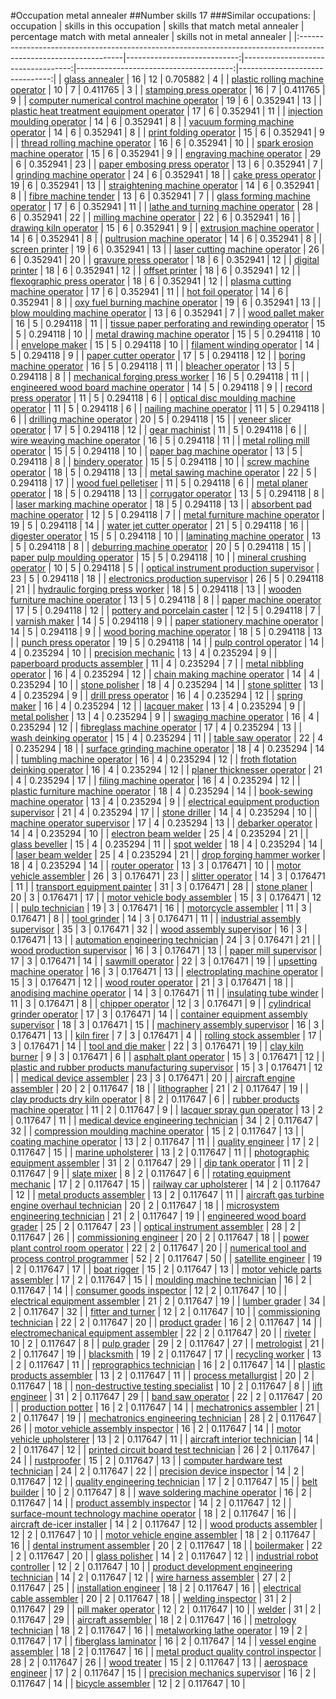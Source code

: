 #Occupation metal annealer
##Number skills 17
###Similar occupations:
| occupation                                                                                                      |   skills in this occupation |   skills that match metal annealer |   percentage match with metal annealer |   skills not in metal annealer |
|:----------------------------------------------------------------------------------------------------------------|----------------------------:|-----------------------------------:|---------------------------------------:|-------------------------------:|
| [glass annealer](glass_annealer.md)                                                                             |                          16 |                                 12 |                               0.705882 |                              4 |
| [plastic rolling machine operator](plastic_rolling_machine_operator.md)                                         |                          10 |                                  7 |                               0.411765 |                              3 |
| [stamping press operator](stamping_press_operator.md)                                                           |                          16 |                                  7 |                               0.411765 |                              9 |
| [computer numerical control machine operator](computer_numerical_control_machine_operator.md)                   |                          19 |                                  6 |                               0.352941 |                             13 |
| [plastic heat treatment equipment operator](plastic_heat_treatment_equipment_operator.md)                       |                          17 |                                  6 |                               0.352941 |                             11 |
| [injection moulding operator](injection_moulding_operator.md)                                                   |                          14 |                                  6 |                               0.352941 |                              8 |
| [vacuum forming machine operator](vacuum_forming_machine_operator.md)                                           |                          14 |                                  6 |                               0.352941 |                              8 |
| [print folding operator](print_folding_operator.md)                                                             |                          15 |                                  6 |                               0.352941 |                              9 |
| [thread rolling machine operator](thread_rolling_machine_operator.md)                                           |                          16 |                                  6 |                               0.352941 |                             10 |
| [spark erosion machine operator](spark_erosion_machine_operator.md)                                             |                          15 |                                  6 |                               0.352941 |                              9 |
| [engraving machine operator](engraving_machine_operator.md)                                                     |                          29 |                                  6 |                               0.352941 |                             23 |
| [paper embosing press operator](paper_embosing_press_operator.md)                                               |                          13 |                                  6 |                               0.352941 |                              7 |
| [grinding machine operator](grinding_machine_operator.md)                                                       |                          24 |                                  6 |                               0.352941 |                             18 |
| [cake press operator](cake_press_operator.md)                                                                   |                          19 |                                  6 |                               0.352941 |                             13 |
| [straightening machine operator](straightening_machine_operator.md)                                             |                          14 |                                  6 |                               0.352941 |                              8 |
| [fibre machine tender](fibre_machine_tender.md)                                                                 |                          13 |                                  6 |                               0.352941 |                              7 |
| [glass forming machine operator](glass_forming_machine_operator.md)                                             |                          17 |                                  6 |                               0.352941 |                             11 |
| [lathe and turning machine operator](lathe_and_turning_machine_operator.md)                                     |                          28 |                                  6 |                               0.352941 |                             22 |
| [milling machine operator](milling_machine_operator.md)                                                         |                          22 |                                  6 |                               0.352941 |                             16 |
| [drawing kiln operator](drawing_kiln_operator.md)                                                               |                          15 |                                  6 |                               0.352941 |                              9 |
| [extrusion machine operator](extrusion_machine_operator.md)                                                     |                          14 |                                  6 |                               0.352941 |                              8 |
| [pultrusion machine operator](pultrusion_machine_operator.md)                                                   |                          14 |                                  6 |                               0.352941 |                              8 |
| [screen printer](screen_printer.md)                                                                             |                          19 |                                  6 |                               0.352941 |                             13 |
| [laser cutting machine operator](laser_cutting_machine_operator.md)                                             |                          26 |                                  6 |                               0.352941 |                             20 |
| [gravure press operator](gravure_press_operator.md)                                                             |                          18 |                                  6 |                               0.352941 |                             12 |
| [digital printer](digital_printer.md)                                                                           |                          18 |                                  6 |                               0.352941 |                             12 |
| [offset printer](offset_printer.md)                                                                             |                          18 |                                  6 |                               0.352941 |                             12 |
| [flexographic press operator](flexographic_press_operator.md)                                                   |                          18 |                                  6 |                               0.352941 |                             12 |
| [plasma cutting machine operator](plasma_cutting_machine_operator.md)                                           |                          17 |                                  6 |                               0.352941 |                             11 |
| [hot foil operator](hot_foil_operator.md)                                                                       |                          14 |                                  6 |                               0.352941 |                              8 |
| [oxy fuel burning machine operator](oxy_fuel_burning_machine_operator.md)                                       |                          19 |                                  6 |                               0.352941 |                             13 |
| [blow moulding machine operator](blow_moulding_machine_operator.md)                                             |                          13 |                                  6 |                               0.352941 |                              7 |
| [wood pallet maker](wood_pallet_maker.md)                                                                       |                          16 |                                  5 |                               0.294118 |                             11 |
| [tissue paper perforating and rewinding operator](tissue_paper_perforating_and_rewinding_operator.md)           |                          15 |                                  5 |                               0.294118 |                             10 |
| [metal drawing machine operator](metal_drawing_machine_operator.md)                                             |                          15 |                                  5 |                               0.294118 |                             10 |
| [envelope maker](envelope_maker.md)                                                                             |                          15 |                                  5 |                               0.294118 |                             10 |
| [filament winding operator](filament_winding_operator.md)                                                       |                          14 |                                  5 |                               0.294118 |                              9 |
| [paper cutter operator](paper_cutter_operator.md)                                                               |                          17 |                                  5 |                               0.294118 |                             12 |
| [boring machine operator](boring_machine_operator.md)                                                           |                          16 |                                  5 |                               0.294118 |                             11 |
| [bleacher operator](bleacher_operator.md)                                                                       |                          13 |                                  5 |                               0.294118 |                              8 |
| [mechanical forging press worker](mechanical_forging_press_worker.md)                                           |                          16 |                                  5 |                               0.294118 |                             11 |
| [engineered wood board machine operator](engineered_wood_board_machine_operator.md)                             |                          14 |                                  5 |                               0.294118 |                              9 |
| [record press operator](record_press_operator.md)                                                               |                          11 |                                  5 |                               0.294118 |                              6 |
| [optical disc moulding machine operator](optical_disc_moulding_machine_operator.md)                             |                          11 |                                  5 |                               0.294118 |                              6 |
| [nailing machine operator](nailing_machine_operator.md)                                                         |                          11 |                                  5 |                               0.294118 |                              6 |
| [drilling machine operator](drilling_machine_operator.md)                                                       |                          20 |                                  5 |                               0.294118 |                             15 |
| [veneer slicer operator](veneer_slicer_operator.md)                                                             |                          17 |                                  5 |                               0.294118 |                             12 |
| [gear machinist](gear_machinist.md)                                                                             |                          11 |                                  5 |                               0.294118 |                              6 |
| [wire weaving machine operator](wire_weaving_machine_operator.md)                                               |                          16 |                                  5 |                               0.294118 |                             11 |
| [metal rolling mill operator](metal_rolling_mill_operator.md)                                                   |                          15 |                                  5 |                               0.294118 |                             10 |
| [paper bag machine operator](paper_bag_machine_operator.md)                                                     |                          13 |                                  5 |                               0.294118 |                              8 |
| [bindery operator](bindery_operator.md)                                                                         |                          15 |                                  5 |                               0.294118 |                             10 |
| [screw machine operator](screw_machine_operator.md)                                                             |                          18 |                                  5 |                               0.294118 |                             13 |
| [metal sawing machine operator](metal_sawing_machine_operator.md)                                               |                          22 |                                  5 |                               0.294118 |                             17 |
| [wood fuel pelletiser](wood_fuel_pelletiser.md)                                                                 |                          11 |                                  5 |                               0.294118 |                              6 |
| [metal planer operator](metal_planer_operator.md)                                                               |                          18 |                                  5 |                               0.294118 |                             13 |
| [corrugator operator](corrugator_operator.md)                                                                   |                          13 |                                  5 |                               0.294118 |                              8 |
| [laser marking machine operator](laser_marking_machine_operator.md)                                             |                          18 |                                  5 |                               0.294118 |                             13 |
| [absorbent pad machine operator](absorbent_pad_machine_operator.md)                                             |                          12 |                                  5 |                               0.294118 |                              7 |
| [metal furniture machine operator](metal_furniture_machine_operator.md)                                         |                          19 |                                  5 |                               0.294118 |                             14 |
| [water jet cutter operator](water_jet_cutter_operator.md)                                                       |                          21 |                                  5 |                               0.294118 |                             16 |
| [digester operator](digester_operator.md)                                                                       |                          15 |                                  5 |                               0.294118 |                             10 |
| [laminating machine operator](laminating_machine_operator.md)                                                   |                          13 |                                  5 |                               0.294118 |                              8 |
| [deburring machine operator](deburring_machine_operator.md)                                                     |                          20 |                                  5 |                               0.294118 |                             15 |
| [paper pulp moulding operator](paper_pulp_moulding_operator.md)                                                 |                          15 |                                  5 |                               0.294118 |                             10 |
| [mineral crushing operator](mineral_crushing_operator.md)                                                       |                          10 |                                  5 |                               0.294118 |                              5 |
| [optical instrument production supervisor](optical_instrument_production_supervisor.md)                         |                          23 |                                  5 |                               0.294118 |                             18 |
| [electronics production supervisor](electronics_production_supervisor.md)                                       |                          26 |                                  5 |                               0.294118 |                             21 |
| [hydraulic forging press worker](hydraulic_forging_press_worker.md)                                             |                          18 |                                  5 |                               0.294118 |                             13 |
| [wooden furniture machine operator](wooden_furniture_machine_operator.md)                                       |                          13 |                                  5 |                               0.294118 |                              8 |
| [paper machine operator](paper_machine_operator.md)                                                             |                          17 |                                  5 |                               0.294118 |                             12 |
| [pottery and porcelain caster](pottery_and_porcelain_caster.md)                                                 |                          12 |                                  5 |                               0.294118 |                              7 |
| [varnish maker](varnish_maker.md)                                                                               |                          14 |                                  5 |                               0.294118 |                              9 |
| [paper stationery machine operator](paper_stationery_machine_operator.md)                                       |                          14 |                                  5 |                               0.294118 |                              9 |
| [wood boring machine operator](wood_boring_machine_operator.md)                                                 |                          18 |                                  5 |                               0.294118 |                             13 |
| [punch press operator](punch_press_operator.md)                                                                 |                          19 |                                  5 |                               0.294118 |                             14 |
| [pulp control operator](pulp_control_operator.md)                                                               |                          14 |                                  4 |                               0.235294 |                             10 |
| [precision mechanic](precision_mechanic.md)                                                                     |                          13 |                                  4 |                               0.235294 |                              9 |
| [paperboard products assembler](paperboard_products_assembler.md)                                               |                          11 |                                  4 |                               0.235294 |                              7 |
| [metal nibbling operator](metal_nibbling_operator.md)                                                           |                          16 |                                  4 |                               0.235294 |                             12 |
| [chain making machine operator](chain_making_machine_operator.md)                                               |                          14 |                                  4 |                               0.235294 |                             10 |
| [stone polisher](stone_polisher.md)                                                                             |                          18 |                                  4 |                               0.235294 |                             14 |
| [stone splitter](stone_splitter.md)                                                                             |                          13 |                                  4 |                               0.235294 |                              9 |
| [drill press operator](drill_press_operator.md)                                                                 |                          16 |                                  4 |                               0.235294 |                             12 |
| [spring maker](spring_maker.md)                                                                                 |                          16 |                                  4 |                               0.235294 |                             12 |
| [lacquer maker](lacquer_maker.md)                                                                               |                          13 |                                  4 |                               0.235294 |                              9 |
| [metal polisher](metal_polisher.md)                                                                             |                          13 |                                  4 |                               0.235294 |                              9 |
| [swaging machine operator](swaging_machine_operator.md)                                                         |                          16 |                                  4 |                               0.235294 |                             12 |
| [fibreglass machine operator](fibreglass_machine_operator.md)                                                   |                          17 |                                  4 |                               0.235294 |                             13 |
| [wash deinking operator](wash_deinking_operator.md)                                                             |                          15 |                                  4 |                               0.235294 |                             11 |
| [table saw operator](table_saw_operator.md)                                                                     |                          22 |                                  4 |                               0.235294 |                             18 |
| [surface grinding machine operator](surface_grinding_machine_operator.md)                                       |                          18 |                                  4 |                               0.235294 |                             14 |
| [tumbling machine operator](tumbling_machine_operator.md)                                                       |                          16 |                                  4 |                               0.235294 |                             12 |
| [froth flotation deinking operator](froth_flotation_deinking_operator.md)                                       |                          16 |                                  4 |                               0.235294 |                             12 |
| [planer thicknesser operator](planer_thicknesser_operator.md)                                                   |                          21 |                                  4 |                               0.235294 |                             17 |
| [filing machine operator](filing_machine_operator.md)                                                           |                          16 |                                  4 |                               0.235294 |                             12 |
| [plastic furniture machine operator](plastic_furniture_machine_operator.md)                                     |                          18 |                                  4 |                               0.235294 |                             14 |
| [book-sewing machine operator](book-sewing_machine_operator.md)                                                 |                          13 |                                  4 |                               0.235294 |                              9 |
| [electrical equipment production supervisor](electrical_equipment_production_supervisor.md)                     |                          21 |                                  4 |                               0.235294 |                             17 |
| [stone driller](stone_driller.md)                                                                               |                          14 |                                  4 |                               0.235294 |                             10 |
| [machine operator supervisor](machine_operator_supervisor.md)                                                   |                          17 |                                  4 |                               0.235294 |                             13 |
| [debarker operator](debarker_operator.md)                                                                       |                          14 |                                  4 |                               0.235294 |                             10 |
| [electron beam welder](electron_beam_welder.md)                                                                 |                          25 |                                  4 |                               0.235294 |                             21 |
| [glass beveller](glass_beveller.md)                                                                             |                          15 |                                  4 |                               0.235294 |                             11 |
| [spot welder](spot_welder.md)                                                                                   |                          18 |                                  4 |                               0.235294 |                             14 |
| [laser beam welder](laser_beam_welder.md)                                                                       |                          25 |                                  4 |                               0.235294 |                             21 |
| [drop forging hammer worker](drop_forging_hammer_worker.md)                                                     |                          18 |                                  4 |                               0.235294 |                             14 |
| [router operator](router_operator.md)                                                                           |                          13 |                                  3 |                               0.176471 |                             10 |
| [motor vehicle assembler](motor_vehicle_assembler.md)                                                           |                          26 |                                  3 |                               0.176471 |                             23 |
| [slitter operator](slitter_operator.md)                                                                         |                          14 |                                  3 |                               0.176471 |                             11 |
| [transport equipment painter](transport_equipment_painter.md)                                                   |                          31 |                                  3 |                               0.176471 |                             28 |
| [stone planer](stone_planer.md)                                                                                 |                          20 |                                  3 |                               0.176471 |                             17 |
| [motor vehicle body assembler](motor_vehicle_body_assembler.md)                                                 |                          15 |                                  3 |                               0.176471 |                             12 |
| [pulp technician](pulp_technician.md)                                                                           |                          19 |                                  3 |                               0.176471 |                             16 |
| [motorcycle assembler](motorcycle_assembler.md)                                                                 |                          11 |                                  3 |                               0.176471 |                              8 |
| [tool grinder](tool_grinder.md)                                                                                 |                          14 |                                  3 |                               0.176471 |                             11 |
| [industrial assembly supervisor](industrial_assembly_supervisor.md)                                             |                          35 |                                  3 |                               0.176471 |                             32 |
| [wood assembly supervisor](wood_assembly_supervisor.md)                                                         |                          16 |                                  3 |                               0.176471 |                             13 |
| [automation engineering technician](automation_engineering_technician.md)                                       |                          24 |                                  3 |                               0.176471 |                             21 |
| [wood production supervisor](wood_production_supervisor.md)                                                     |                          16 |                                  3 |                               0.176471 |                             13 |
| [paper mill supervisor](paper_mill_supervisor.md)                                                               |                          17 |                                  3 |                               0.176471 |                             14 |
| [sawmill operator](sawmill_operator.md)                                                                         |                          22 |                                  3 |                               0.176471 |                             19 |
| [upsetting machine operator](upsetting_machine_operator.md)                                                     |                          16 |                                  3 |                               0.176471 |                             13 |
| [electroplating machine operator](electroplating_machine_operator.md)                                           |                          15 |                                  3 |                               0.176471 |                             12 |
| [wood router operator](wood_router_operator.md)                                                                 |                          21 |                                  3 |                               0.176471 |                             18 |
| [anodising machine operator](anodising_machine_operator.md)                                                     |                          14 |                                  3 |                               0.176471 |                             11 |
| [insulating tube winder](insulating_tube_winder.md)                                                             |                          11 |                                  3 |                               0.176471 |                              8 |
| [chipper operator](chipper_operator.md)                                                                         |                          12 |                                  3 |                               0.176471 |                              9 |
| [cylindrical grinder operator](cylindrical_grinder_operator.md)                                                 |                          17 |                                  3 |                               0.176471 |                             14 |
| [container equipment assembly supervisor](container_equipment_assembly_supervisor.md)                           |                          18 |                                  3 |                               0.176471 |                             15 |
| [machinery assembly supervisor](machinery_assembly_supervisor.md)                                               |                          16 |                                  3 |                               0.176471 |                             13 |
| [kiln firer](kiln_firer.md)                                                                                     |                           7 |                                  3 |                               0.176471 |                              4 |
| [rolling stock assembler](rolling_stock_assembler.md)                                                           |                          17 |                                  3 |                               0.176471 |                             14 |
| [tool and die maker](tool_and_die_maker.md)                                                                     |                          22 |                                  3 |                               0.176471 |                             19 |
| [clay kiln burner](clay_kiln_burner.md)                                                                         |                           9 |                                  3 |                               0.176471 |                              6 |
| [asphalt plant operator](asphalt_plant_operator.md)                                                             |                          15 |                                  3 |                               0.176471 |                             12 |
| [plastic and rubber products manufacturing supervisor](plastic_and_rubber_products_manufacturing_supervisor.md) |                          15 |                                  3 |                               0.176471 |                             12 |
| [medical device assembler](medical_device_assembler.md)                                                         |                          23 |                                  3 |                               0.176471 |                             20 |
| [aircraft engine assembler](aircraft_engine_assembler.md)                                                       |                          20 |                                  2 |                               0.117647 |                             18 |
| [lithographer](lithographer.md)                                                                                 |                          21 |                                  2 |                               0.117647 |                             19 |
| [clay products dry kiln operator](clay_products_dry_kiln_operator.md)                                           |                           8 |                                  2 |                               0.117647 |                              6 |
| [rubber products machine operator](rubber_products_machine_operator.md)                                         |                          11 |                                  2 |                               0.117647 |                              9 |
| [lacquer spray gun operator](lacquer_spray_gun_operator.md)                                                     |                          13 |                                  2 |                               0.117647 |                             11 |
| [medical device engineering technician](medical_device_engineering_technician.md)                               |                          34 |                                  2 |                               0.117647 |                             32 |
| [compression moulding machine operator](compression_moulding_machine_operator.md)                               |                          15 |                                  2 |                               0.117647 |                             13 |
| [coating machine operator](coating_machine_operator.md)                                                         |                          13 |                                  2 |                               0.117647 |                             11 |
| [quality engineer](quality_engineer.md)                                                                         |                          17 |                                  2 |                               0.117647 |                             15 |
| [marine upholsterer](marine_upholsterer.md)                                                                     |                          13 |                                  2 |                               0.117647 |                             11 |
| [photographic equipment assembler](photographic_equipment_assembler.md)                                         |                          31 |                                  2 |                               0.117647 |                             29 |
| [dip tank operator](dip_tank_operator.md)                                                                       |                          11 |                                  2 |                               0.117647 |                              9 |
| [slate mixer](slate_mixer.md)                                                                                   |                           8 |                                  2 |                               0.117647 |                              6 |
| [rotating equipment mechanic](rotating_equipment_mechanic.md)                                                   |                          17 |                                  2 |                               0.117647 |                             15 |
| [railway car upholsterer](railway_car_upholsterer.md)                                                           |                          14 |                                  2 |                               0.117647 |                             12 |
| [metal products assembler](metal_products_assembler.md)                                                         |                          13 |                                  2 |                               0.117647 |                             11 |
| [aircraft gas turbine engine overhaul technician](aircraft_gas_turbine_engine_overhaul_technician.md)           |                          20 |                                  2 |                               0.117647 |                             18 |
| [microsystem engineering technician](microsystem_engineering_technician.md)                                     |                          21 |                                  2 |                               0.117647 |                             19 |
| [engineered wood board grader](engineered_wood_board_grader.md)                                                 |                          25 |                                  2 |                               0.117647 |                             23 |
| [optical instrument assembler](optical_instrument_assembler.md)                                                 |                          28 |                                  2 |                               0.117647 |                             26 |
| [commissioning engineer](commissioning_engineer.md)                                                             |                          20 |                                  2 |                               0.117647 |                             18 |
| [power plant control room operator](power_plant_control_room_operator.md)                                       |                          22 |                                  2 |                               0.117647 |                             20 |
| [numerical tool and process control programmer](numerical_tool_and_process_control_programmer.md)               |                          52 |                                  2 |                               0.117647 |                             50 |
| [satellite engineer](satellite_engineer.md)                                                                     |                          19 |                                  2 |                               0.117647 |                             17 |
| [boat rigger](boat_rigger.md)                                                                                   |                          15 |                                  2 |                               0.117647 |                             13 |
| [motor vehicle parts assembler](motor_vehicle_parts_assembler.md)                                               |                          17 |                                  2 |                               0.117647 |                             15 |
| [moulding machine technician](moulding_machine_technician.md)                                                   |                          16 |                                  2 |                               0.117647 |                             14 |
| [consumer goods inspector](consumer_goods_inspector.md)                                                         |                          12 |                                  2 |                               0.117647 |                             10 |
| [electrical equipment assembler](electrical_equipment_assembler.md)                                             |                          21 |                                  2 |                               0.117647 |                             19 |
| [lumber grader](lumber_grader.md)                                                                               |                          34 |                                  2 |                               0.117647 |                             32 |
| [fitter and turner](fitter_and_turner.md)                                                                       |                          12 |                                  2 |                               0.117647 |                             10 |
| [commissioning technician](commissioning_technician.md)                                                         |                          22 |                                  2 |                               0.117647 |                             20 |
| [product grader](product_grader.md)                                                                             |                          16 |                                  2 |                               0.117647 |                             14 |
| [electromechanical equipment assembler](electromechanical_equipment_assembler.md)                               |                          22 |                                  2 |                               0.117647 |                             20 |
| [riveter](riveter.md)                                                                                           |                          10 |                                  2 |                               0.117647 |                              8 |
| [pulp grader](pulp_grader.md)                                                                                   |                          29 |                                  2 |                               0.117647 |                             27 |
| [metrologist](metrologist.md)                                                                                   |                          21 |                                  2 |                               0.117647 |                             19 |
| [blacksmith](blacksmith.md)                                                                                     |                          19 |                                  2 |                               0.117647 |                             17 |
| [recycling worker](recycling_worker.md)                                                                         |                          13 |                                  2 |                               0.117647 |                             11 |
| [reprographics technician](reprographics_technician.md)                                                         |                          16 |                                  2 |                               0.117647 |                             14 |
| [plastic products assembler](plastic_products_assembler.md)                                                     |                          13 |                                  2 |                               0.117647 |                             11 |
| [process metallurgist](process_metallurgist.md)                                                                 |                          20 |                                  2 |                               0.117647 |                             18 |
| [non-destructive testing specialist](non-destructive_testing_specialist.md)                                     |                          10 |                                  2 |                               0.117647 |                              8 |
| [lift engineer](lift_engineer.md)                                                                               |                          31 |                                  2 |                               0.117647 |                             29 |
| [band saw operator](band_saw_operator.md)                                                                       |                          22 |                                  2 |                               0.117647 |                             20 |
| [production potter](production_potter.md)                                                                       |                          16 |                                  2 |                               0.117647 |                             14 |
| [mechatronics assembler](mechatronics_assembler.md)                                                             |                          21 |                                  2 |                               0.117647 |                             19 |
| [mechatronics engineering technician](mechatronics_engineering_technician.md)                                   |                          28 |                                  2 |                               0.117647 |                             26 |
| [motor vehicle assembly inspector](motor_vehicle_assembly_inspector.md)                                         |                          16 |                                  2 |                               0.117647 |                             14 |
| [motor vehicle upholsterer](motor_vehicle_upholsterer.md)                                                       |                          13 |                                  2 |                               0.117647 |                             11 |
| [aircraft interior technician](aircraft_interior_technician.md)                                                 |                          14 |                                  2 |                               0.117647 |                             12 |
| [printed circuit board test technician](printed_circuit_board_test_technician.md)                               |                          26 |                                  2 |                               0.117647 |                             24 |
| [rustproofer](rustproofer.md)                                                                                   |                          15 |                                  2 |                               0.117647 |                             13 |
| [computer hardware test technician](computer_hardware_test_technician.md)                                       |                          24 |                                  2 |                               0.117647 |                             22 |
| [precision device inspector](precision_device_inspector.md)                                                     |                          14 |                                  2 |                               0.117647 |                             12 |
| [quality engineering technician](quality_engineering_technician.md)                                             |                          17 |                                  2 |                               0.117647 |                             15 |
| [belt builder](belt_builder.md)                                                                                 |                          10 |                                  2 |                               0.117647 |                              8 |
| [wave soldering machine operator](wave_soldering_machine_operator.md)                                           |                          16 |                                  2 |                               0.117647 |                             14 |
| [product assembly inspector](product_assembly_inspector.md)                                                     |                          14 |                                  2 |                               0.117647 |                             12 |
| [surface-mount technology machine operator](surface-mount_technology_machine_operator.md)                       |                          18 |                                  2 |                               0.117647 |                             16 |
| [aircraft de-icer installer](aircraft_de-icer_installer.md)                                                     |                          14 |                                  2 |                               0.117647 |                             12 |
| [wood products assembler](wood_products_assembler.md)                                                           |                          12 |                                  2 |                               0.117647 |                             10 |
| [motor vehicle engine assembler](motor_vehicle_engine_assembler.md)                                             |                          18 |                                  2 |                               0.117647 |                             16 |
| [dental instrument assembler](dental_instrument_assembler.md)                                                   |                          20 |                                  2 |                               0.117647 |                             18 |
| [boilermaker](boilermaker.md)                                                                                   |                          22 |                                  2 |                               0.117647 |                             20 |
| [glass polisher](glass_polisher.md)                                                                             |                          14 |                                  2 |                               0.117647 |                             12 |
| [industrial robot controller](industrial_robot_controller.md)                                                   |                          12 |                                  2 |                               0.117647 |                             10 |
| [product development engineering technician](product_development_engineering_technician.md)                     |                          14 |                                  2 |                               0.117647 |                             12 |
| [wire harness assembler](wire_harness_assembler.md)                                                             |                          27 |                                  2 |                               0.117647 |                             25 |
| [installation engineer](installation_engineer.md)                                                               |                          18 |                                  2 |                               0.117647 |                             16 |
| [electrical cable assembler](electrical_cable_assembler.md)                                                     |                          20 |                                  2 |                               0.117647 |                             18 |
| [welding inspector](welding_inspector.md)                                                                       |                          31 |                                  2 |                               0.117647 |                             29 |
| [pill maker operator](pill_maker_operator.md)                                                                   |                          12 |                                  2 |                               0.117647 |                             10 |
| [welder](welder.md)                                                                                             |                          31 |                                  2 |                               0.117647 |                             29 |
| [aircraft assembler](aircraft_assembler.md)                                                                     |                          18 |                                  2 |                               0.117647 |                             16 |
| [metrology technician](metrology_technician.md)                                                                 |                          18 |                                  2 |                               0.117647 |                             16 |
| [metalworking lathe operator](metalworking_lathe_operator.md)                                                   |                          19 |                                  2 |                               0.117647 |                             17 |
| [fiberglass laminator](fiberglass_laminator.md)                                                                 |                          16 |                                  2 |                               0.117647 |                             14 |
| [vessel engine assembler](vessel_engine_assembler.md)                                                           |                          18 |                                  2 |                               0.117647 |                             16 |
| [metal product quality control inspector](metal_product_quality_control_inspector.md)                           |                          28 |                                  2 |                               0.117647 |                             26 |
| [wood treater](wood_treater.md)                                                                                 |                          15 |                                  2 |                               0.117647 |                             13 |
| [aerospace engineer](aerospace_engineer.md)                                                                     |                          17 |                                  2 |                               0.117647 |                             15 |
| [precision mechanics supervisor](precision_mechanics_supervisor.md)                                             |                          16 |                                  2 |                               0.117647 |                             14 |
| [bicycle assembler](bicycle_assembler.md)                                                                       |                          12 |                                  2 |                               0.117647 |                             10 |
